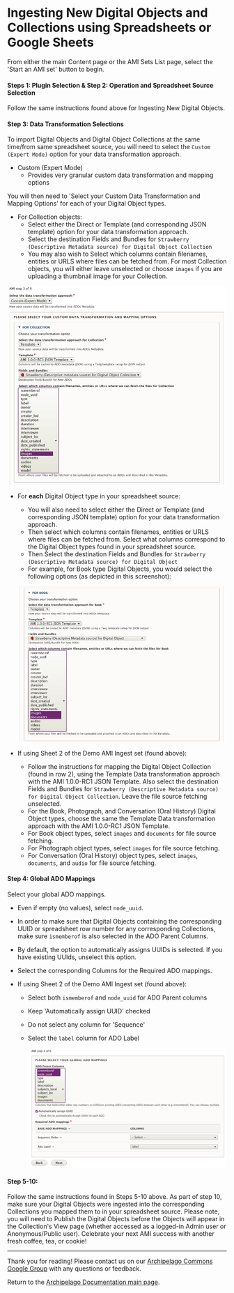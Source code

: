 # Ingesting New Digital Objects and Collections using Spreadsheets or Google Sheets

From either the main Content page or the AMI Sets List page, select the 'Start an AMI set' button to begin.

#### Steps 1: Plugin Selection & Step 2: Operation and Spreadsheet Source Selection
Follow the same instructions found above for Ingesting New Digital Objects.

#### Step 3: Data Transformation Selections
To import Digital Objects and Digital Object Collections at the same time/from same spreadsheet source, you will need to select the `Custom (Expert Mode)` option for your data transformation approach.
- Custom (Expert Mode)
    - Provides very granular custom data transformation and mapping options

You will then need to 'Select your Custom Data Transformation and Mapping Options' for each of your Digital Object types.

- For Collection objects:
    - Select either the Direct or Template (and corresponding JSON template) option for your data transformation approach.
    - Select the destination Fields and Bundles for `Strawberry (Descriptive Metadata source) for Digital Object Collection`
    - You may also wish to Select which columns contain filenames, entities or URLS where files can be fetched from. For most Collection objects, you will either leave unselected or choose `images` if you are uploading a thumbnail image for your Collection.

![AMI Custom Mode Collections](images/ami/AMIcustomModeCollections.jpg)

- For **each** Digital Object type in your spreadsheet source:

    - You will also need to select either the Direct or Template (and corresponding JSON template) option for your data transformation approach.
    - Then select which columns contain filenames, entities or URLS where files can be fetched from. Select what columns correspond to the Digital Object types found in your spreadsheet source.
    - Then Select the destination Fields and Bundles for `Strawberry (Descriptive Metadata source) for Digital Object`
    - For example, for Book type Digital Objects, you would select the following options (as depicted in this screenshot):

    ![AMI Custom Digital Object Mappings](images/ami/AMIcustomDigitalObjectMappings.jpg)  

- If using Sheet 2 of the Demo AMI Ingest set (found above):
    - Follow the instructions for mapping the Digital Object Collection (found in row 2), using the Template Data transformation approach with the AMI 1.0.0-RC1 JSON Template. Also select the destination Fields and Bundles for `Strawberry (Descriptive Metadata source) for Digital Object Collection`. Leave the file source fetching unselected.
    - For the Book, Photograph, and Conversation (Oral History) Digital Object types, choose the same the Template Data transformation approach with the AMI 1.0.0-RC1 JSON Template.
    - For Book object types, select `images` and `documents` for file source fetching.
    - For Photograph object types, select `images` for file source fetching.
    - For Conversation (Oral History) object types, select `images`, `documents`, and `audio` for file source fetching.

#### Step 4: Global ADO Mappings

Select your global ADO mappings.

- Even if empty (no values), select `node_uuid`.
- In order to make sure that Digital Objects containing the corresponding UUID or spreadsheet row number for any corresponding Collections, make sure `ismemberof` is also selected in the ADO Parent Columns.
- By default, the option to automatically assigns UUIDs is selected. If you have existing UUIds, unselect this option.
- Select the corresponding Columns for the Required ADO mappings.
- If using Sheet 2 of the Demo AMI Ingest set (found above):

    - Select both `ismemberof` and `node_uuid` for ADO Parent columns
    - Keep 'Automatically assign UUID' checked
    - Do not select any column for 'Sequence'
    - Select the `label` column for ADO Label

      ![AMI Step 4 Global ADO Mappings](images/ami/AMIstep4GlobalADOmappings.jpg)

#### Step 5-10:

Follow the same instructions found in Steps 5-10 above. As part of step 10, make sure your Digital Objects were ingested into the corresponding Collections you mapped them to in your spreadsheet source. Please note, you will need to Publish the Digital Objects before the Objects will appear in the Collection's View page (whether accessed as a logged-in Admin user or Anonymous/Public user). Celebrate your next AMI success with another fresh coffee, tea, or cookie!

---

Thank you for reading! Please contact us on our [Archipelago Commons Google Group](https://groups.google.com/forum/#!forum/archipelago-commons) with any questions or feedback.

Return to the [Archipelago Documentation main page](index.md).
